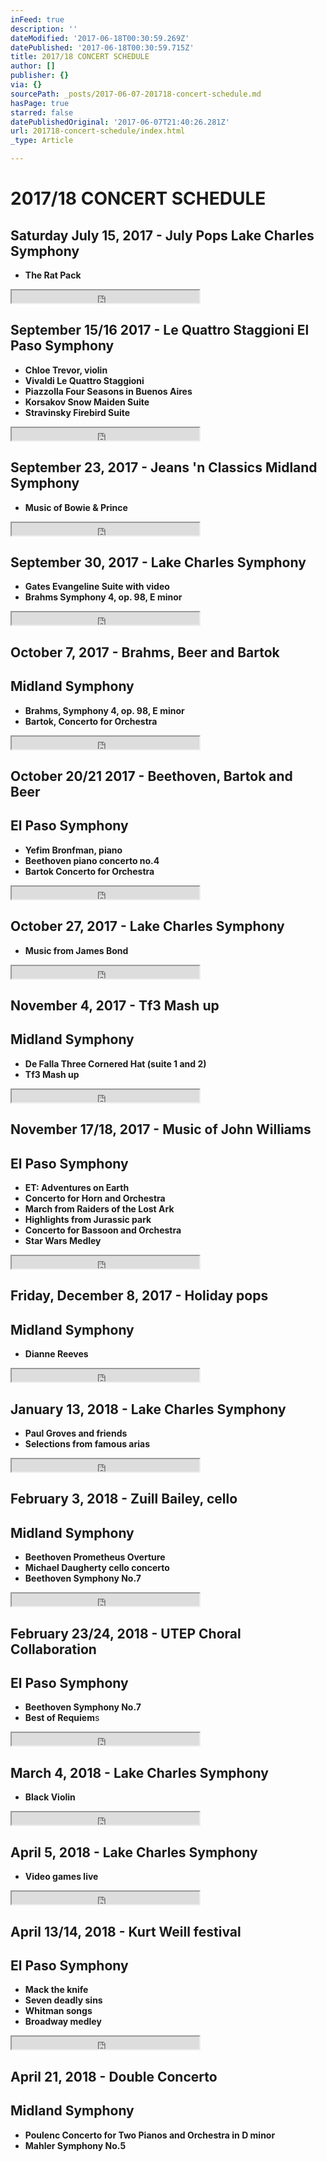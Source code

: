 ```yaml
---
inFeed: true
description: ''
dateModified: '2017-06-18T00:30:59.269Z'
datePublished: '2017-06-18T00:30:59.715Z'
title: 2017/18 CONCERT SCHEDULE
author: []
publisher: {}
via: {}
sourcePath: _posts/2017-06-07-201718-concert-schedule.md
hasPage: true
starred: false
datePublishedOriginal: '2017-06-07T21:40:26.281Z'
url: 201718-concert-schedule/index.html
_type: Article

---
```

# 2017/18 CONCERT SCHEDULE

## Saturday July 15, 2017 - July Pops Lake Charles Symphony

* **The Rat Pack**

<iframe src="https://the-grid.github.io/ed-userhtml/?g=eJwDAAAAAAE" height="20" style=""></iframe>

## September 15/16 2017 - Le Quattro Staggioni El Paso Symphony

* **Chloe Trevor, violin**
* **Vivaldi Le Quattro Staggioni**
* **Piazzolla Four Seasons in Buenos Aires**
* **Korsakov Snow Maiden Suite**
* **Stravinsky Firebird Suite**

<iframe src="https://the-grid.github.io/ed-userhtml/?g=eJwDAAAAAAE" height="20" style=""></iframe>

## September 23, 2017 - Jeans 'n Classics Midland Symphony

* **Music of Bowie & Prince**

<iframe src="https://the-grid.github.io/ed-userhtml/?g=eJwDAAAAAAE" height="20" style=""></iframe>

## September 30, 2017 - Lake Charles Symphony

* **Gates Evangeline Suite with video**
* **Brahms Symphony 4, op. 98, E minor**

<iframe src="https://the-grid.github.io/ed-userhtml/?g=eJwDAAAAAAE" height="20" style=""></iframe>

## October 7, 2017 - Brahms, Beer and Bartok

## Midland Symphony

* **Brahms, Symphony 4, op. 98, E minor**
* **Bartok, Concerto for Orchestra**

<iframe src="https://the-grid.github.io/ed-userhtml/?g=eJwDAAAAAAE" height="20" style=""></iframe>

## October 20/21 2017 - Beethoven, Bartok and Beer

## El Paso Symphony

* **Yefim Bronfman, piano**
* **Beethoven piano concerto no.4**
* **Bartok Concerto for Orchestra**

<iframe src="https://the-grid.github.io/ed-userhtml/?g=eJwDAAAAAAE" height="20" style=""></iframe>

## October 27, 2017 - Lake Charles Symphony

* **Music from James Bond**

<iframe src="https://the-grid.github.io/ed-userhtml/?g=eJwDAAAAAAE" height="20" style=""></iframe>

## November 4, 2017 - Tf3 Mash up

## Midland Symphony

* **De Falla Three Cornered Hat (suite 1 and 2)**
* **Tf3 Mash up**

<iframe src="https://the-grid.github.io/ed-userhtml/?g=eJwDAAAAAAE" height="20" style=""></iframe>

## November 17/18, 2017 - Music of John Williams

## El Paso Symphony

* **ET: Adventures on Earth**
* **Concerto for Horn and Orchestra**
* **March from Raiders of the Lost Ark**
* **Highlights from Jurassic park**
* **Concerto for Bassoon and Orchestra**
* **Star Wars Medley**

<iframe src="https://the-grid.github.io/ed-userhtml/?g=eJwDAAAAAAE" height="20" style=""></iframe>

## Friday, December 8, 2017 - Holiday pops

## Midland Symphony

* **Dianne Reeves**

<iframe src="https://the-grid.github.io/ed-userhtml/?g=eJwDAAAAAAE" height="20" style=""></iframe>

## January 13, 2018 - Lake Charles Symphony

* **Paul Groves and friends**
* **Selections from famous arias**

<iframe src="https://the-grid.github.io/ed-userhtml/?g=eJwDAAAAAAE" height="20" style=""></iframe>

## February 3, 2018 - Zuill Bailey, cello

## Midland Symphony

* **Beethoven Prometheus Overture**
* **Michael Daugherty cello concerto**
* **Beethoven Symphony No.7**

<iframe src="https://the-grid.github.io/ed-userhtml/?g=eJwDAAAAAAE" height="20" style=""></iframe>

## February 23/24, 2018 - UTEP Choral Collaboration

## El Paso Symphony

* **Beethoven Symphony No.7**
* **Best of Requiem**s

<iframe src="https://the-grid.github.io/ed-userhtml/?g=eJwDAAAAAAE" height="20" style=""></iframe>

## March 4, 2018 - Lake Charles Symphony

* **Black Violin**

<iframe src="https://the-grid.github.io/ed-userhtml/?g=eJwDAAAAAAE" height="20" style=""></iframe>

## April 5, 2018 - Lake Charles Symphony

* **Video games live**

<iframe src="https://the-grid.github.io/ed-userhtml/?g=eJwDAAAAAAE" height="20" style=""></iframe>

## April 13/14, 2018 - Kurt Weill festival

## El Paso Symphony

* **Mack the knife**
* **Seven deadly sins**
* **Whitman songs**
* **Broadway medley**

<iframe src="https://the-grid.github.io/ed-userhtml/?g=eJwDAAAAAAE" height="20" style=""></iframe>

## April 21, 2018 - Double Concerto 

## Midland Symphony

* **Poulenc Concerto for Two Pianos and Orchestra in D minor**
* **Mahler Symphony No.5**